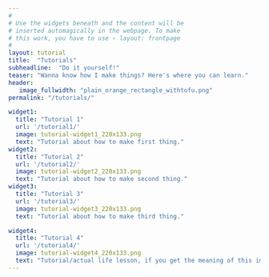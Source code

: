 ```yaml
---
#
# Use the widgets beneath and the content will be
# inserted automagically in the webpage. To make
# this work, you have to use › layout: frontpage
#
layout: tutorial
title:  "Tutorials"
subheadline:  "Do it yourself!"
teaser: "Wanna know how I make things? Here's where you can learn."
header:
   image_fullwidth: "plain_orange_rectangle_withtofu.png"
permalink: "/tutorials/"

widget1:
  title: "Tutorial 1"
  url: '/tutorial1/'
  image: tutorial-widget1_220x133.png
  text: "Tutorial about how to make first thing."
widget2:
  title: "Tutorial 2"
  url: '/tutorial2/'
  image: tutorial-widget2_220x133.png
  text: "Tutorial about how to make second thing."
widget3:
  title: "Tutorial 3"
  url: '/tutorial3/'
  image: tutorial-widget3_220x133.png
  text: "Tutorial about how to make third thing."

widget4:
  title: "Tutorial 4"
  url: '/tutorial4/'
  image: tutorial-widget4_220x133.png
  text: "Tutorial/actual life lesson, if you get the meaning of this image."
---
```


<!--
<div id="videoModal" class="reveal-modal large" data-reveal="">
  <div class="flex-video widescreen vimeo" style="display: block;">
    <iframe width="1280" height="720" src="https://www.youtube.com/embed/3b5zCFSmVvU" frameborder="0" allowfullscreen></iframe>
  </div>
  <a class="close-reveal-modal">&#215;</a>
</div>
-->
